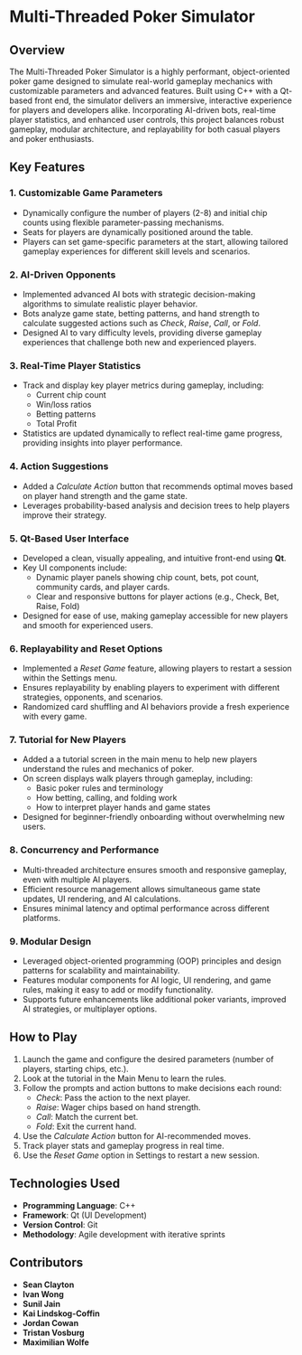 # Multi-Threaded Poker Simulator

## Overview
The Multi-Threaded Poker Simulator is a highly performant, object-oriented poker game designed to simulate real-world gameplay mechanics with customizable parameters and advanced features. Built using C++ with a Qt-based front end, the simulator delivers an immersive, interactive experience for players and developers alike. Incorporating AI-driven bots, real-time player statistics, and enhanced user controls, this project balances robust gameplay, modular architecture, and replayability for both casual players and poker enthusiasts.

## Key Features

### 1. **Customizable Game Parameters**
- Dynamically configure the number of players (2-8) and initial chip counts using flexible parameter-passing mechanisms.
- Seats for players are dynamically positioned around the table.
- Players can set game-specific parameters at the start, allowing tailored gameplay experiences for different skill levels and scenarios.

### 2. **AI-Driven Opponents**
- Implemented advanced AI bots with strategic decision-making algorithms to simulate realistic player behavior.
- Bots analyze game state, betting patterns, and hand strength to calculate suggested actions such as *Check*, *Raise*, *Call*, or *Fold*.
- Designed AI to vary difficulty levels, providing diverse gameplay experiences that challenge both new and experienced players.

### 3. **Real-Time Player Statistics**
- Track and display key player metrics during gameplay, including:
  - Current chip count
  - Win/loss ratios
  - Betting patterns
  - Total Profit
- Statistics are updated dynamically to reflect real-time game progress, providing insights into player performance.

### 4. **Action Suggestions**
- Added a *Calculate Action* button that recommends optimal moves based on player hand strength and the game state.
- Leverages probability-based analysis and decision trees to help players improve their strategy.

### 5. **Qt-Based User Interface**
- Developed a clean, visually appealing, and intuitive front-end using **Qt**.
- Key UI components include:
  - Dynamic player panels showing chip count, bets, pot count, community cards, and player cards.
  - Clear and responsive buttons for player actions (e.g., Check, Bet, Raise, Fold)
- Designed for ease of use, making gameplay accessible for new players and smooth for experienced users.

### 6. **Replayability and Reset Options**
- Implemented a *Reset Game* feature, allowing players to restart a session within the Settings menu.
- Ensures replayability by enabling players to experiment with different strategies, opponents, and scenarios.
- Randomized card shuffling and AI behaviors provide a fresh experience with every game.

### 7. **Tutorial for New Players**
- Added a a tutorial screen in the main menu to help new players understand the rules and mechanics of poker.
- On screen displays walk players through gameplay, including:
  - Basic poker rules and terminology
  - How betting, calling, and folding work
  - How to interpret player hands and game states
- Designed for beginner-friendly onboarding without overwhelming new users.

### 8. **Concurrency and Performance**
- Multi-threaded architecture ensures smooth and responsive gameplay, even with multiple AI players.
- Efficient resource management allows simultaneous game state updates, UI rendering, and AI calculations.
- Ensures minimal latency and optimal performance across different platforms.

### 9. **Modular Design**
- Leveraged object-oriented programming (OOP) principles and design patterns for scalability and maintainability.
- Features modular components for AI logic, UI rendering, and game rules, making it easy to add or modify functionality.
- Supports future enhancements like additional poker variants, improved AI strategies, or multiplayer options.


## How to Play
1. Launch the game and configure the desired parameters (number of players, starting chips, etc.).
2. Look at the tutorial in the Main Menu to learn the rules.
3. Follow the prompts and action buttons to make decisions each round:
   - *Check*: Pass the action to the next player.
   - *Raise*: Wager chips based on hand strength.
   - *Call*: Match the current bet.
   - *Fold*: Exit the current hand.
4. Use the *Calculate Action* button for AI-recommended moves.
5. Track player stats and gameplay progress in real time.
6. Use the *Reset Game* option in Settings to restart a new session.

## Technologies Used
- **Programming Language**: C++
- **Framework**: Qt (UI Development)
- **Version Control**: Git
- **Methodology**: Agile development with iterative sprints


## Contributors
- **Sean Clayton**
- **Ivan Wong**
- **Sunil Jain**
- **Kai Lindskog-Coffin**
- **Jordan Cowan**
- **Tristan Vosburg**
- **Maximilian Wolfe**
